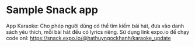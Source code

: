 # Sample Snack app

App Karaoke: Cho phép người dùng có thể tìm kiếm bài hát, đưa vào danh sách yêu thích, mỗi bài hát đều có lyrics riêng. 
Sử dụng link expo.io để chạy code onl: https://snack.expo.io/@hathuyngockhanh/karaoke_update
